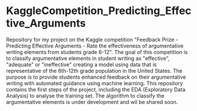 # KaggleCompetition_Predicting_Effective_Arguments
Repository for my project on the Kaggle competition "Feedback Prize - Predicting Effective Arguments - Rate the effectiveness of argumentative writing elements from students grade 6-12". The goal of this competition is to classify argumentative elements in student writing as "effective", "adequate" or "ineffective" creating a model using data that is representative of the 6th-12th grade population in the United States. The purpose is to provide students enhanced feedback on their argumentative writing with automated guidance using machine learning.
This repository contains the first steps of the project, including the EDA (Exploratory Data Analysis) to analyse the training set. The algorithm to classify the argumentative elements is under development and wil be shared soon. 
